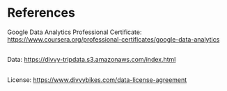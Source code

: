 # References
Google Data Analytics Professional Certificate: https://www.coursera.org/professional-certificates/google-data-analytics
##
Data: https://divvy-tripdata.s3.amazonaws.com/index.html
##
License: https://www.divvybikes.com/data-license-agreement
